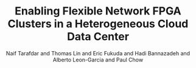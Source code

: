 ---
"ENTRYTYPE": "inproceedings"
"ID": "tarafdar:fpga2017"
"author": "Naif Tarafdar and Thomas Lin and Eric Fukuda and\nHadi Bannazadeh and Alberto\
  \ Leon-Garcia and Paul\nChow"
"booktitle": "International Symposium on Field-Programmable Gate\nArrays (FPGA)"
"month": "feb"
"note": "10 pages, 25/101 (25\\%) submissions accepted.\n\\beginhtmlonly\n\\\\\n\\\
  htmladdnormallinkACM linkhttp://dl.acm.org/authorize?N32264,\n\\htmladdnormallinkACM\
  \ statshttp://dl.acm.org/authorizestats?N32264\n\\endhtmlonly"
"organization": "ACM"
"title": "Enabling Flexible Network FPGA Clusters in a\nHeterogeneous Cloud Data Center"
"year": "2017"
---